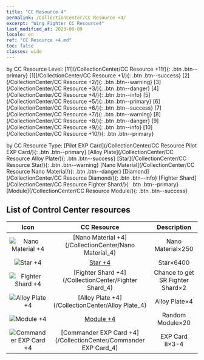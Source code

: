 ```yaml
---
title: "CC Resource 4"
permalink: /CollectionCenter/CC Resource +4/
excerpt: "Wing Fighter CC Resource4"
last_modified_at: 2023-08-09
locale: en
ref: "CC Resource +4.md"
toc: false
classes: wide
---
```


  by CC Resource Level:  [11](/CollectionCenter/CC Resource +11/){: .btn .btn--primary}   [1](/CollectionCenter/CC Resource +1/){: .btn .btn--success}   [2](/CollectionCenter/CC Resource +2/){: .btn .btn--warning}   [3](/CollectionCenter/CC Resource +3/){: .btn .btn--danger}   [4](/CollectionCenter/CC Resource +4/){: .btn .btn--info}   [5](/CollectionCenter/CC Resource +5/){: .btn .btn--primary}   [6](/CollectionCenter/CC Resource +6/){: .btn .btn--success}   [7](/CollectionCenter/CC Resource +7/){: .btn .btn--warning}   [8](/CollectionCenter/CC Resource +8/){: .btn .btn--danger}   [9](/CollectionCenter/CC Resource +9/){: .btn .btn--info}   [10](/CollectionCenter/CC Resource +10/){: .btn .btn--primary} 

  by CC Resource Type:  [Pilot EXP Card](/CollectionCenter/CC Resource Pilot EXP Card/){: .btn .btn--primary}   [Alloy Plate](/CollectionCenter/CC Resource Alloy Plate/){: .btn .btn--success}   [Star](/CollectionCenter/CC Resource Star/){: .btn .btn--warning}   [Nano Material](/CollectionCenter/CC Resource Nano Material/){: .btn .btn--danger}   [Diamond](/CollectionCenter/CC Resource Diamond/){: .btn .btn--info}   [Fighter Shard](/CollectionCenter/CC Resource Fighter Shard/){: .btn .btn--primary}   [Module](/CollectionCenter/CC Resource Module/){: .btn .btn--success} 

## List of Control Center resources

  |   Icon |      CC Resource        |   Description   |
  |:------:|:---------------:|:---------------:|
  | ![Nano Material +4](/images/cc/CC_Nano_Material_4_p.png) | [Nano Material +4](/CollectionCenter/Nano Material_4) | Nano Material×250 |
  | ![Star +4](/images/cc/CC_Star_4_p.png) | [Star +4](/CollectionCenter/Star_4) | Star×6400 |
  | ![Fighter Shard +4](/images/cc/CC_Fighter_Shard_4_p.png) | [Fighter Shard +4](/CollectionCenter/Fighter Shard_4) | Chance to get SR Fighter Shard×2 |
  | ![Alloy Plate +4](/images/cc/CC_Alloy_Plate_4_p.png) | [Alloy Plate +4](/CollectionCenter/Alloy Plate_4) | Alloy Plate×4 |
  | ![Module +4](/images/cc/CC_Module_4_p.png) | [Module +4](/CollectionCenter/Module_4) | Random Module×20 |
  | ![Commander EXP Card +4](/images/cc/CC_Pilot_EXP_Card_4_p.png) | [Commander EXP Card +4](/CollectionCenter/Commander EXP Card_4) | EXP Card II×3-4 |
